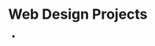 # Web Design Projects 

<ul>
    <li><a href="intro_html/index.html" target="_blank>Intro to HTML</a></li>

</ul>
